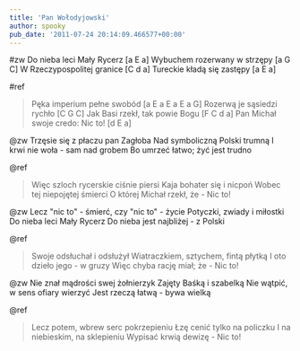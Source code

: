 ```yaml
---
title: 'Pan Wołodyjowski'
author: spooky
pub_date: '2011-07-24 20:14:09.466577+00:00'
---
```


#zw
Do nieba leci Mały Rycerz [a E a]
Wybuchem rozerwany w strzępy [a G C]
W Rzeczypospolitej granice [C d a]
Tureckie kładą się zastępy [a E a]

#ref
>Pęka imperium pełne swobód [a E a E a E a G]
>Rozerwą je sąsiedzi rychło [C G C]
>Jak Basi rzekł, tak powie Bogu [F C d a]
>Pan Michał swoje credo: Nic to! [d E a]

@zw
Trzęsie się z płaczu pan Zagłoba
Nad symboliczną Polski trumną
I krwi nie woła - sam nad grobem
Bo umrzeć łatwo; żyć jest trudno

@ref
>Więc szloch rycerskie ciśnie piersi
>Kaja bohater się i nicpoń
>Wobec tej niepojętej śmierci
>O której Michał rzekł, że - Nic to!

@zw
Lecz "nic to" - śmierć, czy "nic to" - życie
Potyczki, zwiady i miłostki
Do nieba leci Mały Rycerz
Do nieba jest najbliżej - z Polski

@ref
>Swoje odsłuchał i odsłużył
>Wiatraczkiem, sztychem, fintą płytką
>I oto dzieło jego - w gruzy
>Więc chyba rację miał; że - Nic to!

@zw
Nie znał mądrości swej żołnierzyk
Zajęty Baśką i szabelką
Nie wątpić, w sens ofiary wierzyć
Jest rzeczą łatwą - bywa wielką

@ref
>Lecz potem, wbrew serc pokrzepieniu
>Łzę cenić tylko na policzku
>I na niebieskim, na sklepieniu
>Wypisać krwią dewizę - Nic to!